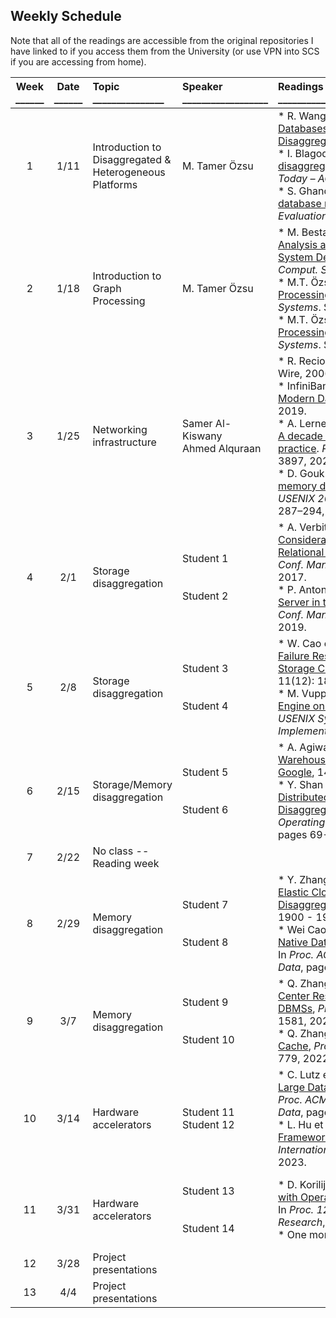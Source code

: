 ## Weekly Schedule

Note that all of the readings are accessible from the original repositories I have linked to if you access them from the University (or use VPN into SCS if you are accessing from home).


| Week ______             | Date ______| Topic _______________ | Speaker __________________ | Readings __________________________________________________| Slides _____________ |
| :----------------: | :------: | :---- | :---- | :---- | :------------- |
| 1 | 1/11 | Introduction to Disaggregated & Heterogeneous Platforms | M. Tamer Özsu | * R. Wang et al., [The Case for Shared-Memory Databases with RDMA-Enabled Memory Disaggregation](https://www.vldb.org/pvldb/vol16/p15-wang.pdf), _Proc. VLDB Endowment_, 2022. <br/> * I. Blagodurov et al., [The time is ripe for disaggregated systems](https://www.sigarch.org/the-time-is-ripe-for-disaggregated-systems/). _Computer Architecture Today – ACM SIGARCH Blog_, 2021. <br/> * S. Ghandeharizadeh et al., [Disaggregated database management systems](https://doi.org/10.1007/978-3-031-29576-8_3). In _Performance Evaluation and Benchmarking_, 2023.| [Slides](https://www.dropbox.com/scl/fi/326cseumioe1tj5jzyqkp/Disaggregation-2023-12.pdf?rlkey=n450vciaq7yvlvn5f0sexx39e&dl=0) |
| 2 | 1/18 | Introduction to Graph Processing | M. Tamer Özsu|  * M. Besta et al., [Demystifying Graph Databases: Analysis and Taxonomy of Data Organization, System Designs, and Graph Queries](https://doi.org/10.1145/3604932), _ACM Comput. Surv._ 56(2): 31:1-31:40, 2024. <br/> * M.T. Özsu and P. Valduriez, [Big Data Processing](https://doi.org/10.1007/978-3-030-26253-2_10). In _Principles of Distributed Database Systems_. Springer, 2022. (Focus on Section 10.4) <br/> * M.T. Özsu and P. Valduriez, [Big Data Processing](https://doi.org/10.1007/978-3-030-26253-2_10). In _Principles of Distributed Database Systems_. Springer, 2022. (Focus on Section 12.6) | [Slides](https://www.dropbox.com/scl/fi/9sqzg8vcoz27vvw7hogfu/vldb19-keynote.pdf?rlkey=r5few95esrrlras0wfiah87gp&dl=0) |
| 3 | 1/25 | Networking infrastructure | Samer Al-Kiswany <br/> Ahmed Alquraan | * R. Recio, [A Tutorial of the RDMA Model](https://www.hpcwire.com/2006/09/15/a_tutorial_of_the_rdma_model-1/), HPC Wire, 2006. <br/> * InfiniBand Trade Organization, [Enabling the Modern Data Center – RDMA for the Enterprise](https://www.infinibandta.org/wp-content/uploads/2019/05/IBTA_WhitePaper_May-20-2019.pdf), 2019. <br/> * A. Lerner et al., [Databases on modern networks: A decade of research that now comes into practice](https://doi.org/10.14778/3611540.3611579). _Proc. VLDB Endowment_, 16(12):3894–3897, 2023. <br/> * D. Gouk et al., [Direct access, High-Performance memory disaggregation with DirectCXL](https://www.usenix.org/conference/atc22/presentation/gouk). In _Proc. USENIX 2022 Annual Technical Conf._, pages 287–294, 2022. | Slides |
| 4 | 2/1 | Storage disaggregation | Student 1 <br/><br/><br/> Student 2 | * A. Verbitski et al., [Amazon Aurora: Design Considerations for High Throughput Cloud-Native Relational Databases](https://doi.org/10.1145/3035918.3056101), In _Proc. ACM SIGMOD Int. Conf. Management of Data_, pages 1041–1052, 2017. <br/> * P. Antonopoulos, et al., [Socrates: The New SQL Server in the Cloud](https://dl.acm.org/doi/10.1145/3299869.3314047), In _Proc. ACM SIGMOD Int. Conf. Management of Data_, pages 1743–1756, 2019. | Student 1 Slides <br/><br/><br/> Student 2 Slides |
| 5 | 2/8 | Storage disaggregation |  Student 3 <br/><br/><br/> Student 4| * W. Cao et al., [PolarFS: An Ultra-low Latency and Failure Resilient Distributed File System for Shared Storage Cloud Database](https://doi.org/10.14778/3229863.3229872), _Proc. VLDB Endowment_, 11(12): 1849-1962, 2018. <br/> * M. Vuppalapati et al., [Building An Elastic Query Engine on Disaggregated Storage](https://www.usenix.org/conference/nsdi20/presentation/vuppalapati), In _Proc. 17th USENIX Symp. on Networked Systems Design & Implementation,_ pages 449-462, 2020. | Student 3 Slides <br/><br/><br/> Student 4 Slides |
| 6 | 2/15 | Storage/Memory disaggregation | Student 5 <br/><br/><br/> Student 6 | * A. Agiwal et al., [Napa: Powering Scalable Data Warehousing with Robust Query Performance at Google](https://doi.org/10.14778/3476311.3476377), 14(12): 2986-2998, 2021. <br/> * Y. Shan et al., [LegoOS: A Disseminated, Distributed OS for Hardware Resource Disaggregation](https://www.usenix.org/conference/osdi18/presentation/shan), In _Proc. 14th USENIX Symp. on Operating System Design and Implementation_, pages 69-87, 2018. | Student 5 Slides <br/><br/><br/> Student 6 Slides |
| 7 | 2/22 |  No class -- Reading week|  |  |
| 8 | 2/29 | Memory disaggregation | Student 7 <br/><br/><br/> Student 8 |  * Y. Zhang et al., [Towards Cost-Effective and Elastic Cloud Database Deployment via Memory Disaggregation](https://doi.org/10.14778/3467861.3467877), _Proc. VLDB Endowment_, 14(10): 1900 - 1912, 2021. <br/>  * Wei Cao et al., [PolarDB Serverless: A Cloud Native Database for Disaggregated Data Centers](https://doi.org/10.1145/3448016.3457560), In _Proc. ACM SIGMOD Int. Conf. Management of Data_, pages 2477–2489, 2021. | Student 7 Slides <br/><br/><br/> Student 8 Slides |
| 9 | 3/7 | Memory disaggregation | Student 9 <br/><br/><br/> Student 10 |  * Q. Zhang et al., [Understanding the Effect of Data Center Resource Disaggregation on Production DBMSs](https://doi.org/10.14778/3397230.3397249), _Proc. VLDB Endowment_, 13(9): 1568-1581, 2020. <br/> * Q. Zhang et al., [Redy: Remote Dynamic Memory Cache](https://doi.org/10.14778/3503585.3503587), _Proc. VLDB Endowment_, 15(4): 766 - 779, 2022. | Student 9 Slides <br/><br/><br/> Student 10 Slides |
| 10 | 3/14 | Hardware accelerators | Student 11 <br/> Student 12 | * C. Lutz et al., [Pump Up the Volume: Processing Large Data on GPUs with Fast Interconnects](https://doi.org/10.1145/3318464.3389705), In _Proc. ACM SIGMOD Int. Conf. Management of Data_, pages 1633–1649, 2020. <br/> * L. Hu et al., [GAMMA: A Graph Pattern Mining Framework for Large Graphs on GPU](https://ieeexplore.ieee.org/document/10184586), In _IEEE 39th International Conference on Data Engineering_, 2023. | Student 11 Slides <br/><br/><br/> Student 12 Slides |
| 11 | 3/31 | Hardware accelerators  | Student 13 <br/><br/><br/> Student 14  | * D. Korilija et al, [Farview: Disaggregated Memory with Operator Off-loading for Database Engines](https://www.cidrdb.org/cidr2022/papers/p11-korolija.pdf), In _Proc. 12th Conf. on Innovative Data Syst. Research_, 2022. <br/> * One more paper | Student 13 Slides <br/><br/><br/> Student 14 Slides |
| 12 | 3/28 |  Project presentations |  |  |  |
| 13 | 4/4 |  Project presentations |  |  |  |
